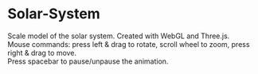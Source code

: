 # Solar-System
Scale model of the solar system. Created with WebGL and Three.js.   
Mouse commands: press left & drag to rotate, scroll wheel to zoom, press right & drag to move.   
Press spacebar to pause/unpause the animation.   

